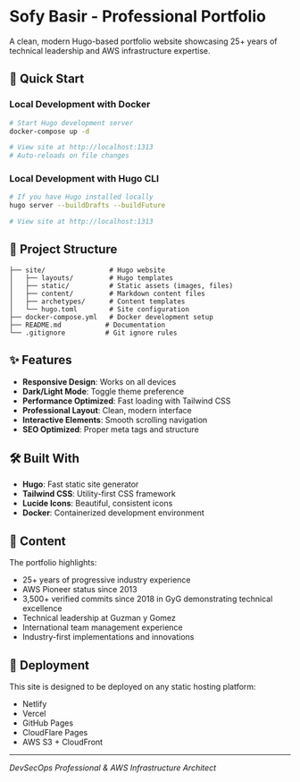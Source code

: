 # Sofy Basir - Professional Portfolio

A clean, modern Hugo-based portfolio website showcasing 25+ years of technical leadership and AWS infrastructure expertise.

## 🚀 Quick Start

### Local Development with Docker
```bash
# Start Hugo development server
docker-compose up -d

# View site at http://localhost:1313
# Auto-reloads on file changes
```

### Local Development with Hugo CLI
```bash
# If you have Hugo installed locally
hugo server --buildDrafts --buildFuture

# View site at http://localhost:1313
```

## 📁 Project Structure

```
├── site/                # Hugo website
│   ├── layouts/         # Hugo templates
│   ├── static/          # Static assets (images, files)
│   ├── content/         # Markdown content files
│   ├── archetypes/      # Content templates
│   └── hugo.toml        # Site configuration
├── docker-compose.yml   # Docker development setup
├── README.md           # Documentation
└── .gitignore          # Git ignore rules
```

## ✨ Features

- **Responsive Design**: Works on all devices
- **Dark/Light Mode**: Toggle theme preference
- **Performance Optimized**: Fast loading with Tailwind CSS
- **Professional Layout**: Clean, modern interface
- **Interactive Elements**: Smooth scrolling navigation
- **SEO Optimized**: Proper meta tags and structure

## 🛠️ Built With

- **Hugo**: Fast static site generator
- **Tailwind CSS**: Utility-first CSS framework
- **Lucide Icons**: Beautiful, consistent icons
- **Docker**: Containerized development environment

## 📝 Content

The portfolio highlights:
- 25+ years of progressive industry experience
- AWS Pioneer status since 2013
- 3,500+ verified commits since 2018 in GyG demonstrating technical excellence
- Technical leadership at Guzman y Gomez
- International team management experience
- Industry-first implementations and innovations

## 🚀 Deployment

This site is designed to be deployed on any static hosting platform:
- Netlify
- Vercel
- GitHub Pages
- CloudFlare Pages
- AWS S3 + CloudFront

---

*DevSecOps Professional & AWS Infrastructure Architect*